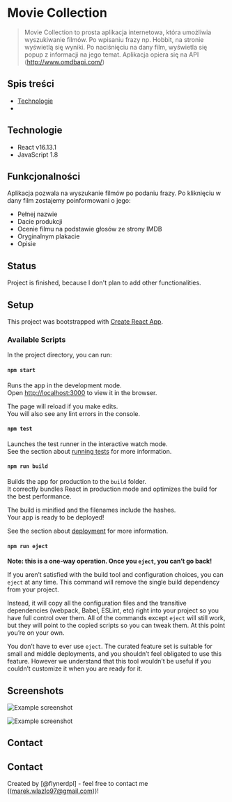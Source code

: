 # Movie Collection
> Movie Collection to prosta aplikacja internetowa, która umożliwia wyszukiwanie filmów. Po wpisaniu frazy np. Hobbit, na stronie wyświetlą się wyniki. Po naciśnięciu na dany film, wyświetla się popup z informacji na jego temat. Aplikacja opiera się na API (http://www.omdbapi.com/)

## Spis treści

* [Technologie](#technologie)
* []()


## Technologie
* React v16.13.1
* JavaScript 1.8

## Funkcjonalności

Aplikacja pozwala na wyszukanie filmów po podaniu frazy. Po kliknięciu w dany film zostajemy poinformowani o jego:
* Pełnej nazwie
* Dacie produkcji
* Ocenie filmu na podstawie głosów ze strony IMDB
* Oryginalnym plakacie
* Opisie

## Status

Project is finished, because I don't plan to add other functionalities.

## Setup

This project was bootstrapped with [Create React App](https://github.com/facebook/create-react-app).

### Available Scripts

In the project directory, you can run:

#### `npm start`

Runs the app in the development mode.<br />
Open [http://localhost:3000](http://localhost:3000) to view it in the browser.

The page will reload if you make edits.<br />
You will also see any lint errors in the console.

#### `npm test`

Launches the test runner in the interactive watch mode.<br />
See the section about [running tests](https://facebook.github.io/create-react-app/docs/running-tests) for more information.

#### `npm run build`

Builds the app for production to the `build` folder.<br />
It correctly bundles React in production mode and optimizes the build for the best performance.

The build is minified and the filenames include the hashes.<br />
Your app is ready to be deployed!

See the section about [deployment](https://facebook.github.io/create-react-app/docs/deployment) for more information.

#### `npm run eject`

**Note: this is a one-way operation. Once you `eject`, you can’t go back!**

If you aren’t satisfied with the build tool and configuration choices, you can `eject` at any time. This command will remove the single build dependency from your project.

Instead, it will copy all the configuration files and the transitive dependencies (webpack, Babel, ESLint, etc) right into your project so you have full control over them. All of the commands except `eject` will still work, but they will point to the copied scripts so you can tweak them. At this point you’re on your own.

You don’t have to ever use `eject`. The curated feature set is suitable for small and middle deployments, and you shouldn’t feel obligated to use this feature. However we understand that this tool wouldn’t be useful if you couldn’t customize it when you are ready for it.

## Screenshots

![Example screenshot](https://i.imgur.com/NmTMTt9.jpg)

![Example screenshot](https://i.imgur.com/Hujk6um.png)


## Contact

## Contact
Created by [@flynerdpl] - feel free to contact me ((marek.wlazlo97@gmail.com))!
